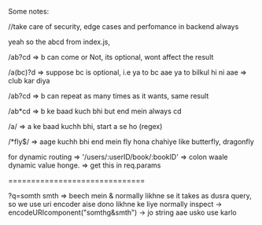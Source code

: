 Some notes:

//take care of security, edge cases and perfomance in backend always


 yeah so the abcd from index.js,

 /ab?cd => b can come or Not, its optional, wont affect the result 


 /a(bc)?d  => suppose bc is optional, i.e ya to bc aae ya to bilkul hi ni aae => club kar diya


 /ab?cd => b can repeat as many times as it wants, same result


 /ab*cd => b ke baad kuch bhi but end mein always cd 


 /a/ => a ke baad kuchh bhi, start a se ho (regex)


 /*fly$/ => aage kuchh bhi end mein fly hona chahiye like butterfly, dragonfly


for dynamic routing => '/users/:userID/book/:bookID' => colon waale dynamic value honge. => get this in req.params

==============================

?q=somth smth => beech mein & normally likhne se it takes as dusra query, so we use uri encoder aise dono likhne ke liye
normally inspect -> encodeURIcomponent("somthg&smth") -> jo string aae usko use karlo

